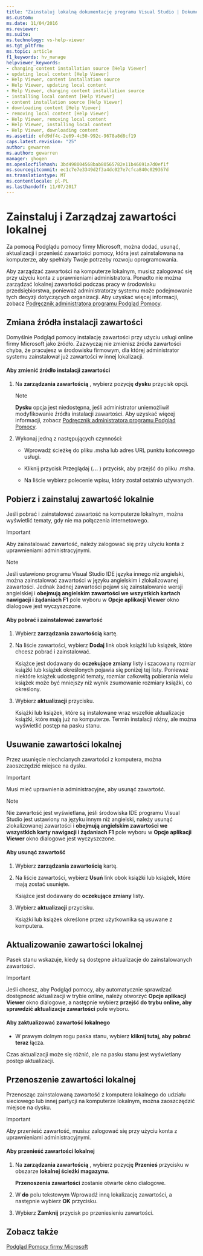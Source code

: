 ```yaml
---
title: "Zainstaluj lokalną dokumentację programu Visual Studio | Dokumentacja firmy Microsoft"
ms.custom: 
ms.date: 11/04/2016
ms.reviewer: 
ms.suite: 
ms.technology: vs-help-viewer
ms.tgt_pltfrm: 
ms.topic: article
f1_keywords: hv_manage
helpviewer_keywords:
- changing content installation source [Help Viewer]
- updating local content [Help Viewer]
- Help Viewer, content installation source
- Help Viewer, updating local content
- Help Viewer, changing content installation source
- installing local content [Help Viewer]
- content installation source [Help Viewer]
- downloading content [Help Viewer]
- removing local content [Help Viewer]
- Help Viewer, removing local content
- Help Viewer, installing local content
- Help Viewer, downloading content
ms.assetid: efd9df4c-2e69-4c50-992c-9678a8d8cf19
caps.latest.revision: "25"
author: gewarren
ms.author: gewarren
manager: ghogen
ms.openlocfilehash: 3bd498004568bab80565782e11b46691a7d0ef1f
ms.sourcegitcommit: ec1c7e7e3349d2f3a4dc027e7cfca840c029367d
ms.translationtype: MT
ms.contentlocale: pl-PL
ms.lasthandoff: 11/07/2017
---
```

# <a name="install-and-manage-local-content"></a>Zainstaluj i Zarządzaj zawartości lokalnej
Za pomocą Podglądu pomocy firmy Microsoft, można dodać, usunąć, aktualizacji i przenieść zawartości pomocy, która jest zainstalowana na komputerze, aby spełniały Twoje potrzeby rozwoju oprogramowania.  
  
Aby zarządzać zawartości na komputerze lokalnym, musisz zalogować się przy użyciu konta z uprawnieniami administratora. Ponadto nie można zarządzać lokalnej zawartości podczas pracy w środowisku przedsiębiorstwa, ponieważ administratorzy systemu może podejmowanie tych decyzji dotyczących organizacji. Aby uzyskać więcej informacji, zobacz [Podręcznik administratora programu Podgląd Pomocy](../ide/help-viewer-administrator-guide.md).  
  
## <a name="changing-the-content-installation-source"></a>Zmiana źródła instalacji zawartości  
Domyślnie Podgląd pomocy instalację zawartości przy użyciu usługi online firmy Microsoft jako źródło. Zazwyczaj nie zmienisz źródła zawartości chyba, że pracujesz w środowisku firmowym, dla której administrator systemu zainstalował już zawartości w innej lokalizacji.  
  
#### <a name="to-change-the-content-installation-source"></a>Aby zmienić źródło instalacji zawartości  
  
1.  Na **zarządzania zawartością** , wybierz pozycję **dysku** przycisk opcji.  
  
    > [!NOTE]
    >  **Dysku** opcja jest niedostępna, jeśli administrator uniemożliwił modyfikowanie źródła instalacji zawartości. Aby uzyskać więcej informacji, zobacz [Podręcznik administratora programu Podgląd Pomocy](../ide/help-viewer-administrator-guide.md).  
  
2.  Wykonaj jedną z następujących czynności:  
  
    -   Wprowadź ścieżkę do pliku .msha lub adres URL punktu końcowego usługi.  
  
    -   Kliknij przycisk Przeglądaj (**...** ) przycisk, aby przejść do pliku .msha.  
  
    -   Na liście wybierz polecenie wpisu, który został ostatnio używanych.  
  
## <a name="download-and-install-content-locally"></a>Pobierz i zainstaluj zawartość lokalnie  
Jeśli pobrać i zainstalować zawartość na komputerze lokalnym, można wyświetlić tematy, gdy nie ma połączenia internetowego.  
  
> [!IMPORTANT]
> Aby zainstalować zawartość, należy zalogować się przy użyciu konta z uprawnieniami administracyjnymi.  
  
> [!NOTE]
> Jeśli ustawiono programu Visual Studio IDE języka innego niż angielski, można zainstalować zawartości w języku angielskim i zlokalizowanej zawartości. Jednak żadnej zawartości pojawi się zainstalowanie wersji angielskiej i **obejmują angielskim zawartości we wszystkich kartach nawigacji i żądaniach F1** pole wyboru w **Opcje aplikacji Viewer** okno dialogowe jest wyczyszczone.  
  
#### <a name="to-download-and-install-content"></a>Aby pobrać i zainstalować zawartość  
  
1.  Wybierz **zarządzania zawartością** kartę.  
  
2.  Na liście zawartości, wybierz **Dodaj** link obok książki lub książek, które chcesz pobrać i zainstalować.  
  
     Książce jest dodawany do **oczekujące zmiany** listy i szacowany rozmiar książki lub książek określonych pojawia się poniżej tej listy. Ponieważ niektóre książek udostępnić tematy, rozmiar całkowitą pobierania wielu książek może być mniejszy niż wynik zsumowanie rozmiary książki, co określony.  
  
3.  Wybierz **aktualizacji** przycisku.  
  
     Książki lub książek, które są instalowane wraz wszelkie aktualizacje książki, które mają już na komputerze. Termin instalacji różny, ale można wyświetlić postęp na pasku stanu.  
  
## <a name="removing-local-content"></a>Usuwanie zawartości lokalnej  
Przez usunięcie niechcianych zawartości z komputera, można zaoszczędzić miejsce na dysku.  
  
> [!IMPORTANT]
> Musi mieć uprawnienia administracyjne, aby usunąć zawartość.  
  
> [!NOTE]
> Nie zawartość jest wyświetlana, jeśli środowiska IDE programu Visual Studio jest ustawiony na języku innym niż angielski, należy usunąć zlokalizowanej zawartości i **obejmują angielskim zawartości we wszystkich karty nawigacji i żądaniach F1** pole wyboru w **Opcje aplikacji Viewer** okno dialogowe jest wyczyszczone.  
  
#### <a name="to-remove-content"></a>Aby usunąć zawartość  
  
1.  Wybierz **zarządzania zawartością** kartę.  
  
2.  Na liście zawartości, wybierz **Usuń** link obok książki lub książek, które mają zostać usunięte.  
  
     Książce jest dodawany do **oczekujące zmiany** listy.  
  
3.  Wybierz **aktualizacji** przycisku.  
  
     Książki lub książek określone przez użytkownika są usuwane z komputera.  
  
## <a name="updating-local-content"></a>Aktualizowanie zawartości lokalnej  
 Pasek stanu wskazuje, kiedy są dostępne aktualizacje do zainstalowanych zawartości.  
  
> [!IMPORTANT]
>  Jeśli chcesz, aby Podgląd pomocy, aby automatycznie sprawdzać dostępność aktualizacji w trybie online, należy otworzyć **Opcje aplikacji Viewer** okno dialogowe, a następnie wybierz **przejść do trybu online, aby sprawdzić aktualizacje zawartości** pole wyboru.  
  
#### <a name="to-update-local-content"></a>Aby zaktualizować zawartość lokalnego  
  
-   W prawym dolnym rogu paska stanu, wybierz **kliknij tutaj, aby pobrać teraz** łącza.  
  
 Czas aktualizacji może się różnić, ale na pasku stanu jest wyświetlany postęp aktualizacji.  
  
## <a name="moving-local-content"></a>Przenoszenie zawartości lokalnej  
 Przenosząc zainstalowaną zawartość z komputera lokalnego do udziału sieciowego lub innej partycji na komputerze lokalnym, można zaoszczędzić miejsce na dysku.  
  
> [!IMPORTANT]
>  Aby przenieść zawartość, musisz zalogować się przy użyciu konta z uprawnieniami administracyjnymi.  
  
#### <a name="to-move-local-content"></a>Aby przenieść zawartości lokalnej  
  
1.  Na **zarządzania zawartością** , wybierz pozycję **Przenieś** przycisku w obszarze **lokalnej ścieżki magazynu**.  
  
     **Przenoszenia zawartości** zostanie otwarte okno dialogowe.  
  
2.  W **do** polu tekstowym Wprowadź inną lokalizację zawartości, a następnie wybierz **OK** przycisku.  
  
3.  Wybierz **Zamknij** przycisk po przeniesieniu zawartości.  
  
## <a name="see-also"></a>Zobacz także  
[Podgląd Pomocy firmy Microsoft](../ide/microsoft-help-viewer.md)